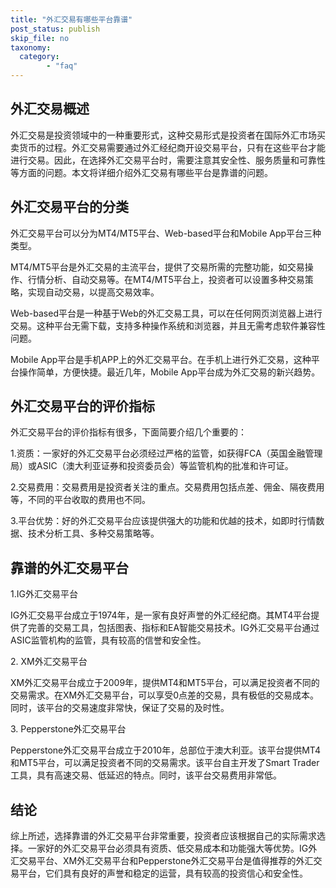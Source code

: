 ```yaml
---
title: "外汇交易有哪些平台靠谱"
post_status: publish
skip_file: no
taxonomy:
  category:
        - "faq"
---
```


## 外汇交易概述

外汇交易是投资领域中的一种重要形式，这种交易形式是投资者在国际外汇市场买卖货币的过程。外汇交易需要通过外汇经纪商开设交易平台，只有在这些平台才能进行交易。因此，在选择外汇交易平台时，需要注意其安全性、服务质量和可靠性等方面的问题。本文将详细介绍外汇交易有哪些平台是靠谱的问题。

## 外汇交易平台的分类

外汇交易平台可以分为MT4/MT5平台、Web-based平台和Mobile App平台三种类型。

MT4/MT5平台是外汇交易的主流平台，提供了交易所需的完整功能，如交易操作、行情分析、自动交易等。在MT4/MT5平台上，投资者可以设置多种交易策略，实现自动交易，以提高交易效率。

Web-based平台是一种基于Web的外汇交易工具，可以在任何网页浏览器上进行交易。这种平台无需下载，支持多种操作系统和浏览器，并且无需考虑软件兼容性问题。

Mobile App平台是手机APP上的外汇交易平台。在手机上进行外汇交易，这种平台操作简单，方便快捷。最近几年，Mobile App平台成为外汇交易的新兴趋势。

## 外汇交易平台的评价指标

外汇交易平台的评价指标有很多，下面简要介绍几个重要的：

1.资质：一家好的外汇交易平台必须经过严格的监管，如获得FCA（英国金融管理局）或ASIC（澳大利亚证券和投资委员会）等监管机构的批准和许可证。

2.交易费用：交易费用是投资者关注的重点。交易费用包括点差、佣金、隔夜费用等，不同的平台收取的费用也不同。

3.平台优势：好的外汇交易平台应该提供强大的功能和优越的技术，如即时行情数据、技术分析工具、多种交易策略等。

## 靠谱的外汇交易平台

1.IG外汇交易平台

IG外汇交易平台成立于1974年，是一家有良好声誉的外汇经纪商。其MT4平台提供了完善的交易工具，包括图表、指标和EA智能交易技术。IG外汇交易平台通过ASIC监管机构的监管，具有较高的信誉和安全性。

2\. XM外汇交易平台

XM外汇交易平台成立于2009年，提供MT4和MT5平台，可以满足投资者不同的交易需求。在XM外汇交易平台，可以享受0点差的交易，具有极低的交易成本。同时，该平台的交易速度非常快，保证了交易的及时性。

3\. Pepperstone外汇交易平台

Pepperstone外汇交易平台成立于2010年，总部位于澳大利亚。该平台提供MT4和MT5平台，可以满足投资者不同的交易需求。该平台自主开发了Smart Trader工具，具有高速交易、低延迟的特点。同时，该平台交易费用非常低。

## 结论

综上所述，选择靠谱的外汇交易平台非常重要，投资者应该根据自己的实际需求选择。一家好的外汇交易平台必须具有资质、低交易成本和功能强大等优势。IG外汇交易平台、XM外汇交易平台和Pepperstone外汇交易平台是值得推荐的外汇交易平台，它们具有良好的声誉和稳定的运营，具有较高的投资信心和安全性。
